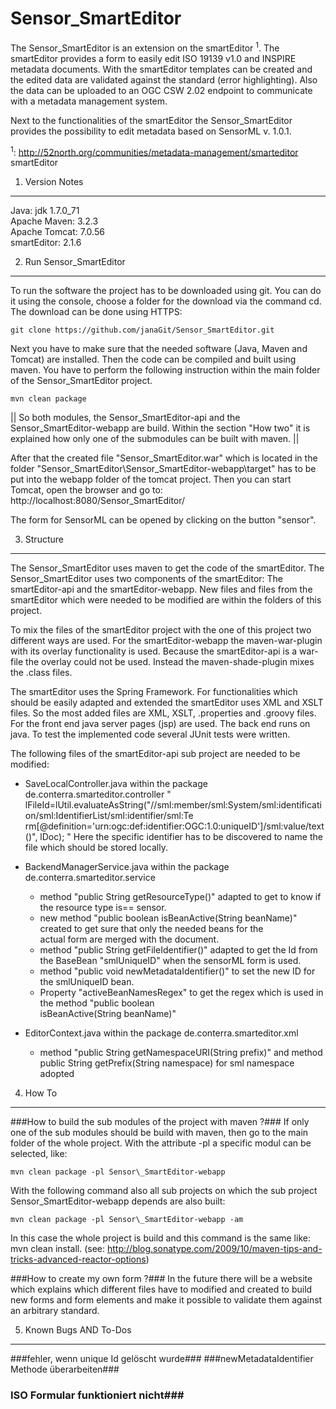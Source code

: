 Sensor_SmartEditor
==================
The Sensor\_SmartEditor is an extension on the smartEditor <sup>1</sup>. The smartEditor provides a form to easily edit ISO 19139 v1.0 and INSPIRE metadata documents. With the smartEditor templates can be created and the edited data are validated against the standard (error highlighting). Also the data can be uploaded to an OGC CSW 2.02 endpoint to communicate with a metadata management system.

Next to the functionalities of the smartEditor the Sensor\_SmartEditor provides the possibility to edit metadata based on SensorML v. 1.0.1.

<sup>1</sup>: http://52north.org/communities/metadata-management/smarteditor   smartEditor

1. Version Notes
--------------
Java: jdk 1.7.0_71 <br>
Apache Maven: 3.2.3 <br>
Apache Tomcat: 7.0.56 <br>
smartEditor: 2.1.6 <br>

2. Run Sensor_SmartEditor
-------------
To run the software the project has to be downloaded using git. You can do it using the console, choose a folder for the download via the command cd. 
The download can be done using HTTPS:
<pre><code>git clone https://github.com/janaGit/Sensor_SmartEditor.git
</code></pre>

Next you have to make sure that the needed software (Java, Maven and Tomcat) are installed. Then the code can be compiled and built using maven. You have to perform the following instruction within the main folder of the Sensor\_SmartEditor project. 
<pre><code>mvn clean package
</code></pre>
||  So both modules, the Sensor\_SmartEditor-api and the Sensor\_SmartEditor-webapp are build. Within the section "How two" it is explained how only one of the submodules can be built with maven.  ||

After that the created file "Sensor\_SmartEditor.war" which is located in the folder "Sensor\_SmartEditor\Sensor_SmartEditor-webapp\target" has to be put into the webapp folder of the tomcat project.
Then you can start Tomcat, open the browser and go to: http://localhost:8080/Sensor_SmartEditor/

The form for SensorML can be opened by clicking on the button "sensor".


3. Structure
---------
The Sensor\_SmartEditor uses maven to get the code of the smartEditor. The Sensor\_SmartEditor uses two components of the smartEditor: The smartEditor-api and the smartEditor-webapp. New files and files from the smartEditor which were needed to be modified are within the folders of this project.

To mix the files of the smartEditor project with the one of this project two different ways are used. For the smartEditor-webapp the maven-war-plugin with its overlay functionality is used. Because the smartEditor-api is a war-file the overlay could not be used. Instead the maven-shade-plugin mixes the .class files.

The smartEditor uses the Spring Framework. For functionalities which should be easily adapted and extended the smartEditor uses XML and XSLT files. So the most added files are XML, XSLT, .properties and .groovy files. For the front end java server pages (jsp) are used. The back end runs on java. To test the implemented code several JUnit tests were written. 

The following files of the smartEditor-api sub project are needed to be modified:

- SaveLocalController.java within the package de.conterra.smarteditor.controller 
 " lFileId=lUtil.evaluateAsString("//sml:member/sml:System/sml:identification/sml:IdentifierList/sml:identifier/sml:Te  rm[@definition='urn:ogc:def:identifier:OGC:1.0:uniqueID']/sml:value/text()", lDoc); "
Here the specific identifier has to be discovered to name the file which should be stored locally.

- BackendManagerService.java within the package de.conterra.smarteditor.service
  - method "public String getResourceType()" adapted to get to know if the resource type is== sensor.
  - new method "public boolean isBeanActive(String beanName)" created to get sure that only the needed beans for the  
    actual form are merged with the document.
  - method "public String getFileIdentifier()" adapted to get the Id from the BaseBean "smlUniqueID" when the sensorML     form is used.
  - method "public void newMetadataIdentifier()" to set the new ID for the smlUniqueID bean.
  - Property "activeBeanNamesRegex" to get the regex which is used in the method "public boolean  
    isBeanActive(String beanName)"

- EditorContext.java within the package de.conterra.smarteditor.xml
  - method "public String getNamespaceURI(String prefix)" and method public String getPrefix(String namespace) for sml     namespace adopted



4. How To
-------
###How to build the sub modules of the project with maven ?###
If only one of the sub modules should be build with maven, then go to the main folder of the whole project. With the attribute -pl a specific modul can be selected, like:
<pre><code>mvn clean package -pl Sensor\_SmartEditor-webapp
</code></pre>
With the following command also all sub projects on which the sub project Sensor\_SmartEditor-webapp depends are also built: 
<pre><code>mvn clean package -pl Sensor\_SmartEditor-webapp -am
</code></pre>
In this case the whole project is build and this command is the same like: mvn clean install.
(see: http://blog.sonatype.com/2009/10/maven-tips-and-tricks-advanced-reactor-options)

###How to create my own form ?###
In the future there will be a website which explains which different files have to modified and created to build new forms and form elements and make it possible to validate them against an arbitrary standard.


5. Known Bugs AND To-Dos
-----------
###fehler, wenn unique Id gelöscht wurde###
###newMetadataIdentifier Methode überarbeiten###
### ISO Formular funktioniert nicht###
